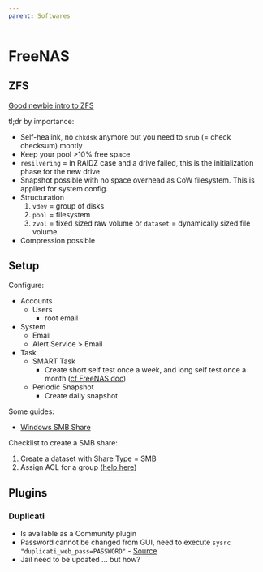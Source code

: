 ```yaml
---
parent: Softwares
---
```


# FreeNAS

## ZFS

[Good newbie intro to ZFS](https://www.ixsystems.com/documentation/freenas/11.3-U5/zfsprimer.html#zfs-primer)  

tl;dr by importance:

* Self-healink, no `chkdsk` anymore but you need to `srub` (= check checksum) montly
* Keep your pool >10% free space
* `resilvering` = in RAIDZ case and a drive failed, this is the initialization phase for the new drive
* Snapshot possible with no space overhead as CoW filesystem. This is applied for system config.
* Structuration
    1. `vdev` = group of disks
    1. `pool` = filesystem
    1. `zvol` = fixed sized raw volume or `dataset` = dynamically sized file volume
* Compression possible

## Setup

Configure:

* Accounts
    * Users
        * root email
* System
    * Email
    * Alert Service > Email
* Task
    * SMART Task
        * Create short self test once a week, and long self test once a month ([cf FreeNAS doc](https://www.ixsystems.com/documentation/freenas/11.3-U5/tasks.html#s-m-a-r-t-tests))
    * Periodic Snapshot
        * Create daily snapshot

Some guides:

* [Windows SMB Share](https://www.ixsystems.com/documentation/freenas/11.3-U5/sharing.html#windows-smb-shares)

Checklist to create a SMB share:

1. Create a dataset with Share Type = SMB
1. Assign ACL for a group ([help here](https://www.ixsystems.com/documentation/freenas/11.3-U5/storage.html#ace-permissions))

## Plugins

### Duplicati

* Is available as a Community plugin
* Password cannot be changed from GUI, need to execute `sysrc "duplicati_web_pass=PASSWORD"` - [Source](https://github.com/rexit1982/iocage-plugin-duplicati/blob/master/post_install.sh)
* Jail need to be updated ... but how?
